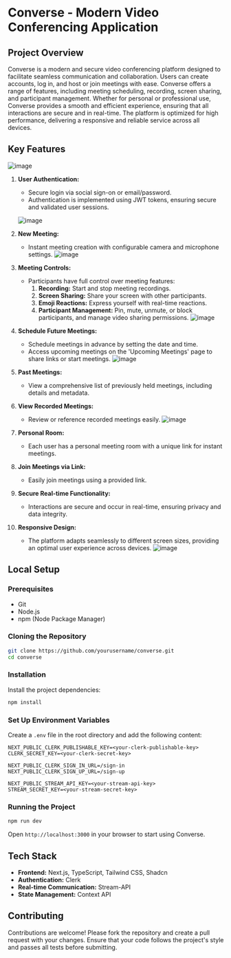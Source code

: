 
# Converse - Modern Video Conferencing Application

## Project Overview
Converse is a modern and secure video conferencing platform designed to facilitate seamless communication and collaboration. Users can create accounts, log in, and host or join meetings with ease. Converse offers a range of features, including meeting scheduling, recording, screen sharing, and participant management. Whether for personal or professional use, Converse provides a smooth and efficient experience, ensuring that all interactions are secure and in real-time. The platform is optimized for high performance, delivering a responsive and reliable service across all devices.

## Key Features
![image](https://github.com/user-attachments/assets/0bf85081-0893-4ebd-a482-2e5053277ebd)

1. **User Authentication:**
   - Secure login via social sign-on or email/password.
   - Authentication is implemented using JWT tokens, ensuring secure and validated user sessions.

   ![image](https://github.com/user-attachments/assets/b52e2bda-f0b1-443a-94fd-89dfecd48042)

2. **New Meeting:**
   - Instant meeting creation with configurable camera and microphone settings.
   ![image](https://github.com/user-attachments/assets/30f4852d-9ca3-4cb0-afca-5c25a2d5afde)

3. **Meeting Controls:**
   - Participants have full control over meeting features:
     1. **Recording:** Start and stop meeting recordings.
     2. **Screen Sharing:** Share your screen with other participants.
     3. **Emoji Reactions:** Express yourself with real-time reactions.
     4. **Participant Management:** Pin, mute, unmute, or block participants, and manage video sharing permissions.
    ![image](https://github.com/user-attachments/assets/473d0a1e-27cf-4fce-bb51-05f21d53f94a)

4. **Schedule Future Meetings:**
   - Schedule meetings in advance by setting the date and time.
   - Access upcoming meetings on the 'Upcoming Meetings' page to share links or start meetings.
   ![image](https://github.com/user-attachments/assets/1d9b92e4-80a1-41ca-bbfc-e812b3c6eece)

5. **Past Meetings:**
   - View a comprehensive list of previously held meetings, including details and metadata.
  

6. **View Recorded Meetings:**
   - Review or reference recorded meetings easily.
      ![image](https://github.com/user-attachments/assets/39c4fba1-5dfc-4502-b438-abc11e3ad346)

7. **Personal Room:**
   - Each user has a personal meeting room with a unique link for instant meetings.

8. **Join Meetings via Link:**
   - Easily join meetings using a provided link.

9. **Secure Real-time Functionality:**
   - Interactions are secure and occur in real-time, ensuring privacy and data integrity.

10. **Responsive Design:**
    - The platform adapts seamlessly to different screen sizes, providing an optimal user experience across devices.
    ![image](https://github.com/user-attachments/assets/f751e49e-006d-4781-8d63-db11f5728db6)

## Local Setup

### Prerequisites
- Git
- Node.js
- npm (Node Package Manager)

### Cloning the Repository
```bash
git clone https://github.com/yourusername/converse.git
cd converse
```

### Installation
Install the project dependencies:
```bash
npm install
```

### Set Up Environment Variables
Create a `.env` file in the root directory and add the following content:
```env
NEXT_PUBLIC_CLERK_PUBLISHABLE_KEY=<your-clerk-publishable-key>
CLERK_SECRET_KEY=<your-clerk-secret-key>

NEXT_PUBLIC_CLERK_SIGN_IN_URL=/sign-in
NEXT_PUBLIC_CLERK_SIGN_UP_URL=/sign-up

NEXT_PUBLIC_STREAM_API_KEY=<your-stream-api-key>
STREAM_SECRET_KEY=<your-stream-secret-key>
```

### Running the Project
```bash
npm run dev
```
Open `http://localhost:3000` in your browser to start using Converse.

## Tech Stack
- **Frontend:** Next.js, TypeScript, Tailwind CSS, Shadcn
- **Authentication:** Clerk
- **Real-time Communication:** Stream-API
- **State Management:** Context API

## Contributing
Contributions are welcome! Please fork the repository and create a pull request with your changes. Ensure that your code follows the project's style and passes all tests before submitting.


